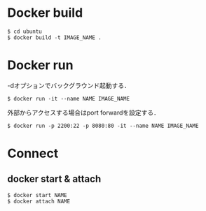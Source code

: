 # Docker build

```
$ cd ubuntu
$ docker build -t IMAGE_NAME .
```

# Docker run

-dオプションでバックグラウンド起動する．

```
$ docker run -it --name NAME IMAGE_NAME
```

外部からアクセスする場合はport forwardを設定する．

```
$ docker run -p 2200:22 -p 8080:80 -it --name NAME IMAGE_NAME
```

# Connect

## docker start & attach

```
$ docker start NAME
$ docker attach NAME
```
